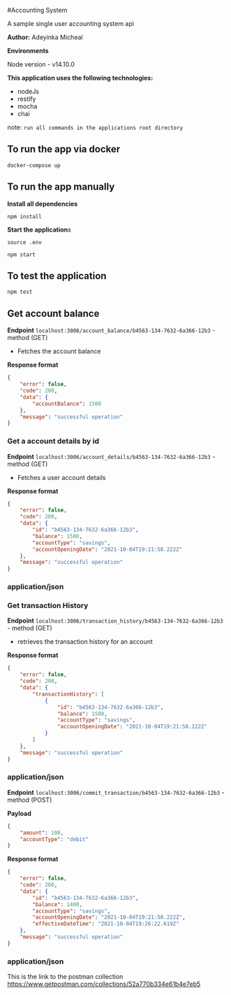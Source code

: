 #Accounting System

A sample single user accounting system api

**Author:** Adeyinka Micheal

**Environments**

Node version - v14.10.0

**This application uses the following technologies:**

- nodeJs
- restify
- mocha
- chai

note: `run all commands in the applications root directory`

## To run the app via docker

```
docker-compose up
```

## To run the app manually

**Install all dependencies**

```
npm install
```

**Start the application**s

```
source .env

npm start
```

## To test the application

```
npm test
```

## Get account balance

**Endpoint** `localhost:3006/account_balance/b4563-134-7632-6a366-12b3` - method (GET)

- Fetches the account balance


**Response format**

```json
{
    "error": false,
    "code": 200,
    "data": {
        "accountBalance": 1500
    },
    "message": "successful operation"
}
```

### Get a account details by id

**Endpoint** `localhost:3006/account_details/b4563-134-7632-6a366-12b3` - method (GET)

- Fetches a user account details

**Response format**

```json
{
    "error": false,
    "code": 200,
    "data": {
        "id": "b4563-134-7632-6a366-12b3",
        "balance": 1500,
        "accountType": "savings",
        "accountOpeningDate": "2021-10-04T19:21:58.222Z"
    },
    "message": "successful operation"
}
```

### application/json

### Get transaction History

**Endpoint** `localhost:3006/transaction_history/b4563-134-7632-6a366-12b3` - method (GET)

- retrieves the transaction history for an account

**Response format**

```json
{
    "error": false,
    "code": 200,
    "data": {
        "transactionHistory": [
            {
                "id": "b4563-134-7632-6a366-12b3",
                "balance": 1500,
                "accountType": "savings",
                "accountOpeningDate": "2021-10-04T19:21:58.222Z"
            }
        ]
    },
    "message": "successful operation"
}
```

### application/json
**Endpoint** `localhost:3006/commit_transaction/b4563-134-7632-6a366-12b3` - method (POST)

**Payload**

```json
{
    "amount": 100,
    "accountType": "debit"
}
```

**Response format**

```json
{
    "error": false,
    "code": 200,
    "data": {
        "id": "b4563-134-7632-6a366-12b3",
        "balance": 1400,
        "accountType": "savings",
        "accountOpeningDate": "2021-10-04T19:21:58.222Z",
        "effectiveDateTime": "2021-10-04T19:26:22.619Z"
    },
    "message": "successful operation"
}
```

### application/json

This is the link to the postman collection
https://www.getpostman.com/collections/52a770b334e61b4e7eb5